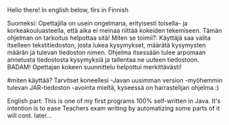 Hello there!
In english below, firs in Finnish

Suomeksi:
Opettajilla on usein ongelmana, erityisesti toisella- ja korkeakouluasteella, että aika ei meinaa riittää kokeiden tekemiseen. Tämän ohjelman on tarkoitus helpottaa sitä!
Miten se toimii?:
Käyttäjä saa valita itselleen tekstitiedoston, josta lukea kysymykset, määrätä kysymysten määrän ja tulevan tiedoston nimen. Ohjelma itsessään tulee arpomaan annetusta tiedostosta kysymyksiä ja tallentaa ne uuteen tiedostoon. BADAM! Opettajan kokeen suunnittelu helpottui merkittävästi!

#miten käyttää?
Tarvitset koneellesi
  -Javan uusimman version
  -myöhemmin tulevan JAR-tiedoston
  -avointa mieltä, kyseessä on harrastelijan ohjelma :)

English part:
This is one of my first programs 100% self-written in Java.
It's intention is to ease Teachers exam writing by automatizing some parts of it 
will cont. later...
